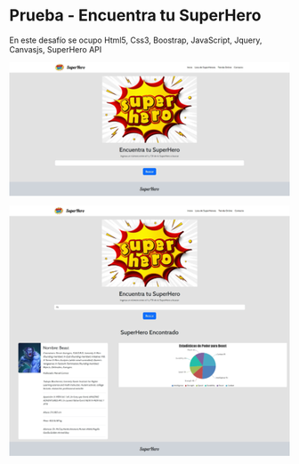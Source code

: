 # Prueba - Encuentra tu SuperHero

En este desafío se ocupo Html5, Css3, Boostrap, JavaScript, Jquery, Canvasjs, SuperHero API

![superhero](screenshot/superhero.png)

![superhero](screenshot/superhero75.png)